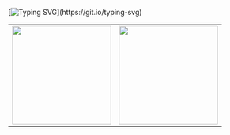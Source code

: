
[![Typing SVG](https://readme-typing-svg.demolab.com?font=Fira+Code&pause=1000&center=true&vCenter=true&width=940&lines=I+am+Jerrick!)](https://git.io/typing-svg)

<table>
  <tr>
    <td>
      <img height="200" src="https://github-readme-stats.vercel.app/api?username=KingJerrick&count_private=true" />
    </td>
    <td>
      <img height="200" src="https://github-readme-stats.vercel.app/api/top-langs?username=KingJerrick&layout=compact&langs_count=8&card_width=200&count_private=true" />
    </td>
  </tr>
</table>



<!--
**KingJerrick/KingJerrick** is a ✨ _special_ ✨ repository because its `README.md` (this file) appears on your GitHub profile.

Here are some ideas to get you started:

- 🔭 I’m currently working on ...
- 🌱 I’m currently learning ...
- 👯 I’m looking to collaborate on ...
- 🤔 I’m looking for help with ...
- 💬 Ask me about ...
- 📫 How to reach me: ...
- 😄 Pronouns: ...
- ⚡ Fun fact: ...
-->
